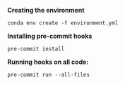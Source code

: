 **Creating the environment**
```
conda env create -f environment.yml
```

**Installing pre-commit hooks**
```
pre-commit install
```

**Running hooks on all code:**
```
pre-commit run --all-files
```
